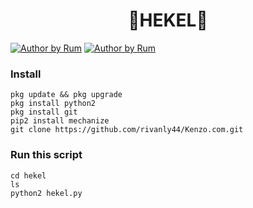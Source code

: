 <h1 align="center">
    🤙HEKEL🤙
</h1>
<a href="#"><img title="Author by Rum" src="https://img.shields.io/badge/Script%20By-MuhammadRizky-green?"></a>
<a href="#"><img title="Author by Rum" src="https://img.shields.io/badge/Code%20-python2.7-blue?"></a>

### Install
```
pkg update && pkg upgrade
pkg install python2
pkg install git
pip2 install mechanize
git clone https://github.com/rivanly44/Kenzo.com.git
```
### Run this script
```
cd hekel
ls
python2 hekel.py
```


